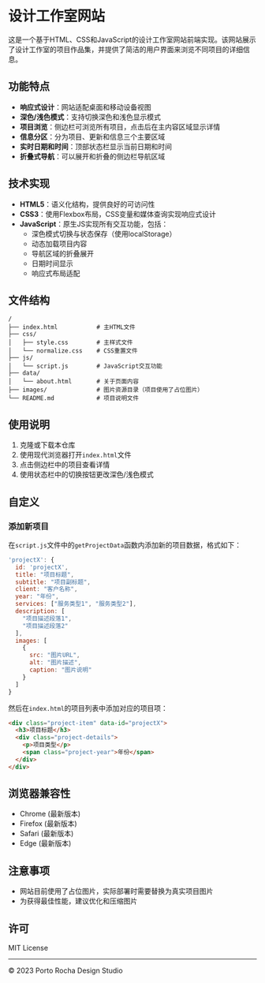 # 设计工作室网站

这是一个基于HTML、CSS和JavaScript的设计工作室网站前端实现。该网站展示了设计工作室的项目作品集，并提供了简洁的用户界面来浏览不同项目的详细信息。

## 功能特点

- **响应式设计**：网站适配桌面和移动设备视图
- **深色/浅色模式**：支持切换深色和浅色显示模式
- **项目浏览**：侧边栏可浏览所有项目，点击后在主内容区域显示详情
- **信息分区**：分为项目、更新和信息三个主要区域
- **实时日期和时间**：顶部状态栏显示当前日期和时间
- **折叠式导航**：可以展开和折叠的侧边栏导航区域

## 技术实现

- **HTML5**：语义化结构，提供良好的可访问性
- **CSS3**：使用Flexbox布局，CSS变量和媒体查询实现响应式设计
- **JavaScript**：原生JS实现所有交互功能，包括：
  - 深色模式切换与状态保存（使用localStorage）
  - 动态加载项目内容
  - 导航区域的折叠展开
  - 日期时间显示
  - 响应式布局适配

## 文件结构

```
/
├── index.html           # 主HTML文件
├── css/
│   ├── style.css        # 主样式文件
│   └── normalize.css    # CSS重置文件
├── js/
│   └── script.js        # JavaScript交互功能
├── data/
│   └── about.html       # 关于页面内容
├── images/              # 图片资源目录（项目使用了占位图片）
└── README.md            # 项目说明文件
```

## 使用说明

1. 克隆或下载本仓库
2. 使用现代浏览器打开`index.html`文件
3. 点击侧边栏中的项目查看详情
4. 使用状态栏中的切换按钮更改深色/浅色模式

## 自定义

### 添加新项目

在`script.js`文件中的`getProjectData`函数内添加新的项目数据，格式如下：

```javascript
'projectX': {
  id: 'projectX',
  title: "项目标题",
  subtitle: "项目副标题",
  client: "客户名称",
  year: "年份",
  services: ["服务类型1", "服务类型2"],
  description: [
    "项目描述段落1",
    "项目描述段落2"
  ],
  images: [
    {
      src: "图片URL",
      alt: "图片描述",
      caption: "图片说明"
    }
  ]
}
```

然后在`index.html`的项目列表中添加对应的项目项：

```html
<div class="project-item" data-id="projectX">
  <h3>项目标题</h3>
  <div class="project-details">
    <p>项目类型</p>
    <span class="project-year">年份</span>
  </div>
</div>
```

## 浏览器兼容性

- Chrome (最新版本)
- Firefox (最新版本)
- Safari (最新版本)
- Edge (最新版本)

## 注意事项

- 网站目前使用了占位图片，实际部署时需要替换为真实项目图片
- 为获得最佳性能，建议优化和压缩图片

## 许可

MIT License

---
© 2023 Porto Rocha Design Studio 